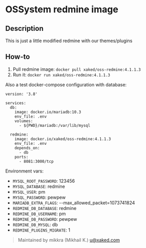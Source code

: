 # OSSystem redmine image

## Description

This is just a little modified redmine with our themes/plugins

## How-to

1. Pull redmine image: `docker pull xaked/oss-redmine:4.1.1.3`
1. Run it: `docker run xaked/oss-redmine:4.1.1.3`

Also a test docker-compose configuration with database:

```
version: '3.8'

services:
  db:
    image: docker.io/mariadb:10.3
    env_file: .env
    volumes:
      - ${PWD}/mariadb:/var/lib/mysql

  redmine:
    image: docker.io/xaked/oss-redmine:4.1.1.3
    env_file: .env
    depends_on:
      - db
    ports:
      - 8081:3000/tcp
```

Environment vars:

 - `MYSQL_ROOT_PASSWORD`: 123456
 - `MYSQL_DATABASE`: redmine
 - `MYSQL_USER`: pm
 - `MYSQL_PASSWORD`: pewpew
 - `MARIADB_EXTRA_FLAGS`: --max_allowed_packet=1073741824
 - `REDMINE_DB_DATABASE`: redmine
 - `REDMINE_DB_USERNAME`: pm
 - `REDMINE_DB_PASSWORD`: pewpew
 - `REDMINE_DB_MYSQL`: db
 - `REDMINE_PLUGINS_MIGRATE`: 1

> Maintained by mikkra (Mikhail K.) <u@xaked.com>
